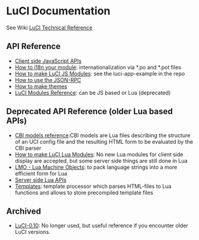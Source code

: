 # LuCI Documentation

See Wiki [LuCI Technical Reference](https://openwrt.org/docs/techref/luci)

## API Reference

- [Client side JavaScript APIs](jsapi/)
- [How to i18n your module](i18n): internationalization via \*.po and \*.pot files
- [How to make LuCI JS Modules](https://github.com/openwrt/luci/tree/master/applications/luci-app-example): see the luci-app-example in the repo
- [How to use the JSON-RPC](JsonRpcHowTo)
- [How to make themes](ThemesHowTo)
- [LuCI Modules Reference](Modules): can be JS based or Lua (deprecated)

## Deprecated API Reference (older Lua based APIs)

- [CBI models reference](CBI):CBI models are Lua files describing the structure of an UCI config file and the resulting HTML form to be evaluated by the CBI parser
- [How to make LuCI Lua Modules](ModulesHowTo): No new Lua modules for client side display are accepted, but some server side things are still done in Lua
- [LMO - Lua Machine Objects](LMO): to pack language strings into a more efficient form for Lua
- [Server side Lua APIs](api/index.html)
- [Templates](Templates): template processor which parses HTML-files to Lua functions and allows to store precompiled template files

## Archived

- [LuCI-0.10](LuCI-0.10): No longer used, but useful reference if you encounter older LuCI versions.